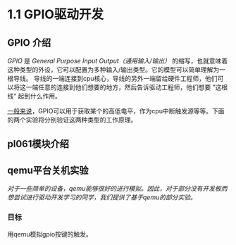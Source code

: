 # 1.1 GPIO驱动开发

## GPIO 介绍
*GPIO* 是 *General Purpose Input Output（通用输入/输出）* 的缩写，也就意味着这种类型的外设，它可以配置为多种输入/输出类型。它的模型可以简单理解为一根导线。
导线的一端连接到cpu核心，导线的另外一端留给硬件工程师，他们可以将这一端任意的连接到他们想要的地方，然后告诉驱动工程师，他们想要 ”这根线“ 起到什么作用。

[一般来说](https://zh.wikipedia.org/zh-hk/GPIO)，GPIO可以用于获取某个的高低电平，作为cpu中断触发源等等。下面的两个实验将分别验证这两种类型的工作原理。

## pl061模块介绍


## qemu平台关机实验
*对于一些简单的设备，qemu能够很好的进行模拟。因此，对于部分没有开发板而想尝试进行驱动开发学习的同学，我们提供了基于qemu的部分实验。*

### 目标
用qemu模拟gpio按键的触发。
